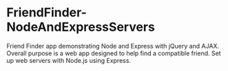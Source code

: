 # FriendFinder-NodeAndExpressServers
Friend Finder app demonstrating Node and Express with jQuery and AJAX. Overall purpose is a web app designed to help find a compatible friend. Set up web servers with Node.js using Express.
